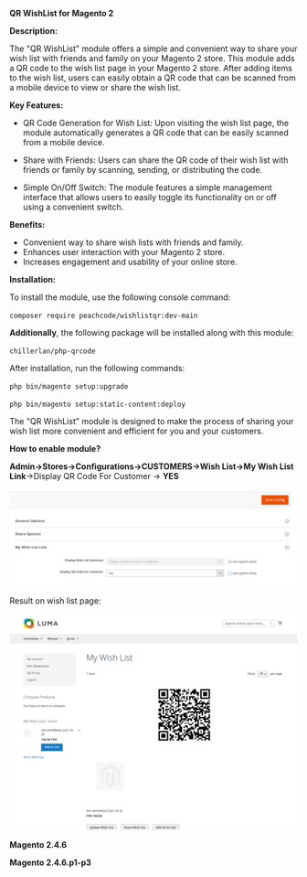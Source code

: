 **QR WishList for Magento 2**

**Description:**

The "QR WishList" module offers a simple and convenient way to share your wish list with friends and family on your Magento 2 store. This module adds a QR code to the wish list page in your Magento 2 store. After adding items to the wish list, users can easily obtain a QR code that can be scanned from a mobile device to view or share the wish list.

**Key Features:**

- QR Code Generation for Wish List: Upon visiting the wish list page, the module automatically generates a QR code that can be easily scanned from a mobile device.

- Share with Friends: Users can share the QR code of their wish list with friends or family by scanning, sending, or distributing the code.

- Simple On/Off Switch: The module features a simple management interface that allows users to easily toggle its functionality on or off using a convenient switch.

**Benefits:**
- Convenient way to share wish lists with friends and family.
- Enhances user interaction with your Magento 2 store.
- Increases engagement and usability of your online store.


**Installation:**

To install the module, use the following console command:


`composer require peachcode/wishlistqr:dev-main`


**Additionally**, the following package will be installed along with this module:

`chillerlan/php-qrcode`

After installation, run the following commands:

`php bin/magento setup:upgrade`

`php bin/magento setup:static-content:deploy`



The "QR WishList" module is designed to make the process of sharing your wish list more convenient and efficient for you and your customers.


**How to enable module?**

**Admin->Stores->Configurations->CUSTOMERS->Wish List->My Wish List Link**->Display QR Code For Customer -> **YES**

![img.png](img.png)


Result on wish list page:

![result.jpg](result.jpg)


**Magento 2.4.6**

**Magento 2.4.6.p1-p3**
